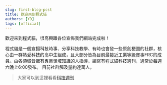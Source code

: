 ```yaml
---
slug: first-blog-post
title: 歡迎來到程式貓
authors: [YD]
tags: [official]
---
```


歡迎來到程式貓，很高興跟各位宣佈我們網站完成啦！

程式貓是一個宣揚科技時事、分享科技教學、有時也會發一些原創梗圖的社群，核心由一群熱愛科技的高中生組成，且大部分皆為目前最接近工業等級賽事FRC的成員。由各領域皆擁有專業領域知識的人指導，編寫有程式貓科技週刊，通常於每週六晚上6:00發布。 目前社群觸及量約達萬人。

> 大家可以到這裡看看[科技週刊](/technews/intro)

<!-- truncate -->